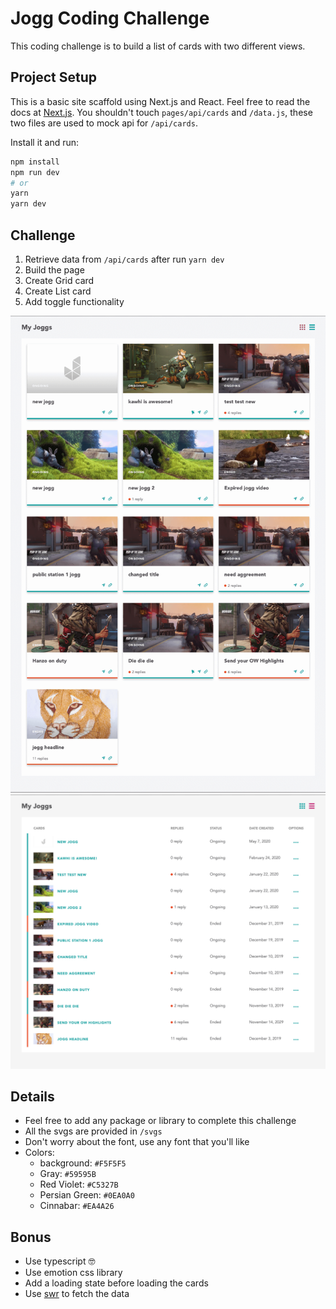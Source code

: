 # Jogg Coding Challenge

This coding challenge is to build a list of cards with two different views.

## Project Setup

This is a basic site scaffold using Next.js and React. Feel free to read the docs at [Next.js](https://nextjs.org/docs/getting-started). You shouldn't touch `pages/api/cards` and `/data.js`, these two files are used to mock api for `/api/cards`.

Install it and run:

```bash
npm install
npm run dev
# or
yarn
yarn dev
```

## Challenge

1. Retrieve data from `/api/cards` after run `yarn dev`
1. Build the page
1. Create Grid card
1. Create List card
1. Add toggle functionality

![](screenshots/result_1.png)
![](screenshots/result_2.png)

## Details

- Feel free to add any package or library to complete this challenge
- All the svgs are provided in `/svgs`
- Don't worry about the font, use any font that you'll like
- Colors:
  - background: `#F5F5F5`
  - Gray: `#59595B`
  - Red Violet: `#C5327B`
  - Persian Green: `#0EA0A0`
  - Cinnabar: `#EA4A26`

## Bonus

- Use typescript 🤓
- Use emotion css library
- Add a loading state before loading the cards
- Use [swr](https://swr.now.sh/) to fetch the data
